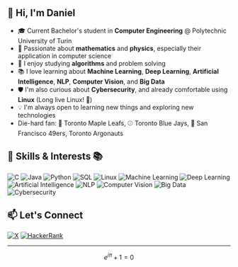 <!--
**thedanicode24/thedanicode24** is a ✨ _special_ ✨ repository because its `README.md` (this file) appears on your GitHub profile.

Here are some ideas to get you started:

- 🔭 I’m currently working on ...
- 🌱 I’m currently learning ...
- 👯 I’m looking to collaborate on ...
- 🤔 I’m looking for help with ...
- 💬 Ask me about ...
- 📫 How to reach me: ...
- 😄 Pronouns: ...
- ⚡ Fun fact: ...
-->


## 👋 Hi, I'm Daniel

- 🎓 Current Bachelor's student in **Computer Engineering** @ Polytechnic University of Turin
- 🧮 Passionate about **mathematics** and **physics**, especially their application in computer science  
- 🧠 I enjoy studying **algorithms** and problem solving  
- 📚 I love learning about **Machine Learning**, **Deep Learning**, **Artificial Intelligence**, **NLP**, **Computer Vision**, and **Big Data**  
- 🛡️ I'm also curious about **Cybersecurity**, and already comfortable using **Linux** (Long live Linux! 🐧)  
- 💡 I'm always open to learning new things and exploring new technologies
- Die-hard fan: 🏒 Toronto Maple Leafs, ⚾ Toronto Blue Jays, 🏈 San Francisco 49ers, Toronto Argonauts

## 🔧 Skills & Interests 📚

![C](https://img.shields.io/badge/C-00599C?style=for-the-badge&logo=c&logoColor=white)
![Java](https://img.shields.io/badge/Java-ED8B00?style=for-the-badge&logo=openjdk&logoColor=white)
![Python](https://img.shields.io/badge/Python-3776AB?style=for-the-badge&logo=python&logoColor=white)
![SQL](https://img.shields.io/badge/SQL-4479A1?style=for-the-badge&logo=postgresql&logoColor=white)
![Linux](https://img.shields.io/badge/Linux-FCC624?style=for-the-badge&logo=linux&logoColor=black)
![Machine Learning](https://img.shields.io/badge/Machine%20Learning-blueviolet?style=for-the-badge&logo=scikit-learn&logoColor=white)
![Deep Learning](https://img.shields.io/badge/Deep%20Learning-FF6F00?style=for-the-badge&logo=tensorflow&logoColor=white)
![Artificial Intelligence](https://img.shields.io/badge/AI-111111?style=for-the-badge&logo=probot&logoColor=white)
![NLP](https://img.shields.io/badge/NLP-ff4088?style=for-the-badge&logo=fastapi&logoColor=white)
![Computer Vision](https://img.shields.io/badge/Computer%20Vision-0078D4?style=for-the-badge&logo=opencv&logoColor=white)
![Big Data](https://img.shields.io/badge/Big%20Data-f57c00?style=for-the-badge&logo=apachespark&logoColor=white)
![Cybersecurity](https://img.shields.io/badge/Cybersecurity-8A2BE2?style=for-the-badge&logo=gnupg&logoColor=white)


## 📫 Let's Connect

[![X](https://img.shields.io/badge/X-1DA1F2?style=for-the-badge&logo=x&logoColor=white)](https://x.com/thedanicode24)
[![HackerRank](https://img.shields.io/badge/HackerRank-Profile-2EC866?style=for-the-badge&logo=hackerrank&logoColor=white)](https://www.hackerrank.com/yourusername)  

---

$$
e^{i\pi} + 1 = 0
$$


